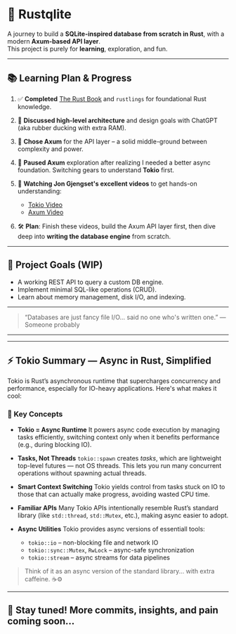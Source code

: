 <!-- # rustqlite -->
<!---->
<!-- Steps I am taking to learn/build: -->
<!---->
<!-- 1) Completed the rust book and the rustlings excercises for a basic understanding of rust. -->
<!---->
<!-- 2) Discussed with ChatGPT about the high level structure and architecture of the project. -->
<!---->
<!-- 3) Decided on the Axum for web APIs, because it might be the right mix of complexity and utility to provide both learning and progress. -->
<!---->
<!-- 4) Tried to look at Axum docs and understood very little so I am taking a step back and looking at the tokio crate first. -->
<!---->
<!-- 5) Referencing Jon Gjensat's Videos to learn about tokio and axum: -->
<!--     Axum Video: https://www.youtube.com/watch?v=Wnb_n5YktO8 -->
<!---->
<!--     Tokio Video: https://www.youtube.com/watch?v=o2ob8zkeq2s -->
<!---->
<!-- 6) First will complete these videos and try to build the API to the database before starting the actual database. -->
# 🦀 Rustqlite

A journey to build a **SQLite-inspired database from scratch in Rust**, with a modern **Axum-based API layer**.  
This project is purely for **learning**, exploration, and fun.

---

## 📚 Learning Plan & Progress

1. ✅ **Completed** [The Rust Book](https://doc.rust-lang.org/book/) and `rustlings` for foundational Rust knowledge.

2. 💬 **Discussed high-level architecture** and design goals with ChatGPT (aka rubber ducking with extra RAM).

3. 🧩 **Chose Axum** for the API layer – a solid middle-ground between complexity and power.

4. 🤯 **Paused Axum** exploration after realizing I needed a better async foundation. Switching gears to understand **Tokio** first.

5. 🎥 **Watching Jon Gjengset's excellent videos** to get hands-on understanding:
   - [Tokio Video](https://www.youtube.com/watch?v=o2ob8zkeq2s)
   - [Axum Video](https://www.youtube.com/watch?v=Wnb_n5YktO8)

6. 🛠️ **Plan**: Finish these videos, build the Axum API layer first, then dive deep into **writing the database engine** from scratch.

---

## 🔭 Project Goals (WIP)
- A working REST API to query a custom DB engine.
- Implement minimal SQL-like operations (CRUD).
- Learn about memory management, disk I/O, and indexing.

---

> “Databases are just fancy file I/O... said no one who's written one.”
> — Someone probably

---



---

## ⚡ Tokio Summary — Async in Rust, Simplified

Tokio is Rust’s asynchronous runtime that supercharges concurrency and performance, especially for IO-heavy applications. Here's what makes it cool:

### 🚀 Key Concepts

* **Tokio = Async Runtime**
  It powers async code execution by managing tasks efficiently, switching context only when it benefits performance (e.g., during blocking IO).

* **Tasks, Not Threads**
  `tokio::spawn` creates *tasks*, which are lightweight top-level futures — not OS threads. This lets you run many concurrent operations without spawning actual threads.

* **Smart Context Switching**
  Tokio yields control from tasks stuck on IO to those that can actually make progress, avoiding wasted CPU time.

* **Familiar APIs**
  Many Tokio APIs intentionally resemble Rust’s standard library (like `std::thread`, `std::Mutex`, etc.), making async easier to adopt.

* **Async Utilities**
  Tokio provides async versions of essentiall tools:

  * `tokio::io` – non-blocking file and network IO
  * `tokio::sync::Mutex`, `RwLock` – async-safe synchronization
  * `tokio::stream` – async streams for data pipelines

> Think of it as an async version of the standard library... with extra caffeine. ☕⚙️

---


## 📌 Stay tuned! More commits, insights, and pain coming soon...
